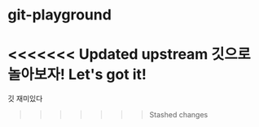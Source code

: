 # git-playground

<<<<<<< Updated upstream
깃으로 놀아보자!
Let's got it!
=======
깃 재미있다
>>>>>>> Stashed changes
